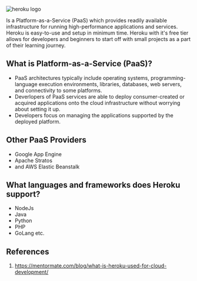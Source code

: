 ![heroku logo](https://cdn.worldvectorlogo.com/logos/heroku-1.svg)

Is a Platform-as-a-Service (PaaS) which provides readily available infrastructure for running high-performance applications and services. Heroku is easy-to-use and setup in minimum time. Heroku with it's free tier allows for developers and beginners to start off with small projects as a part of their learning journey.

## What is Platform-as-a-Service (PaaS)?
- PaaS architectures typically include operating systems, programming-language execution environments, libraries, databases, web servers, and connectivity to some platforms.
- Deverlopers of PaaS services are able to deploy consumer-created or acquired applications onto the cloud infrastructure without worrying about setting it up.
- Developers focus on managing the applications supported by the deployed platform.

## Other PaaS Providers
- Google App Engine
- Apache Stratos 
- and AWS Elastic Beanstalk

## What languages and frameworks does Heroku support?
- NodeJs
- Java
- Python
- PHP
- GoLang etc.

## References
1. https://mentormate.com/blog/what-is-heroku-used-for-cloud-development/
